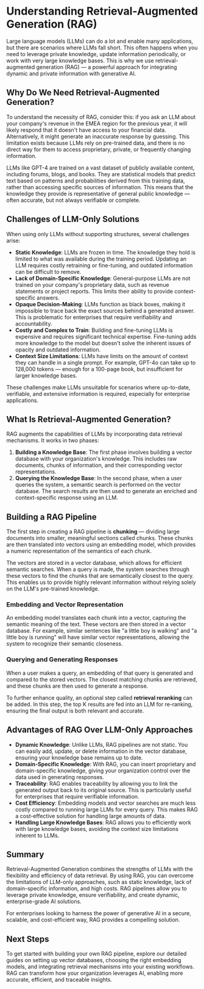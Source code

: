 # Understanding Retrieval-Augmented Generation (RAG)

Large language models (LLMs) can do a lot and enable many applications, but there are scenarios where LLMs fall short. This often happens when you need to leverage private knowledge, update information periodically, or work with very large knowledge bases. This is why we use retrieval-augmented generation (RAG) — a powerful approach for integrating dynamic and private information with generative AI.

## Why Do We Need Retrieval-Augmented Generation?

To understand the necessity of RAG, consider this: if you ask an LLM about your company's revenue in the EMEA region for the previous year, it will likely respond that it doesn't have access to your financial data. Alternatively, it might generate an inaccurate response by guessing. This limitation exists because LLMs rely on pre-trained data, and there is no direct way for them to access proprietary, private, or frequently changing information.

LLMs like GPT-4 are trained on a vast dataset of publicly available content, including forums, blogs, and books. They are statistical models that predict text based on patterns and probabilities derived from this training data, rather than accessing specific sources of information. This means that the knowledge they provide is representative of general public knowledge — often accurate, but not always verifiable or complete.

## Challenges of LLM-Only Solutions

When using only LLMs without supporting structures, several challenges arise:

- **Static Knowledge**: LLMs are frozen in time. The knowledge they hold is limited to what was available during the training period. Updating an LLM requires costly retraining or fine-tuning, and outdated information can be difficult to remove.
- **Lack of Domain-Specific Knowledge**: General-purpose LLMs are not trained on your company's proprietary data, such as revenue statements or project reports. This limits their ability to provide context-specific answers.
- **Opaque Decision-Making**: LLMs function as black boxes, making it impossible to trace back the exact sources behind a generated answer. This is problematic for enterprises that require verifiability and accountability.
- **Costly and Complex to Train**: Building and fine-tuning LLMs is expensive and requires significant technical expertise. Fine-tuning adds more knowledge to the model but doesn't solve the inherent issues of opacity and outdated information.
- **Context Size Limitations**: LLMs have limits on the amount of context they can handle in a single prompt. For example, GPT-4o can take up to 128,000 tokens — enough for a 100-page book, but insufficient for larger knowledge bases.

These challenges make LLMs unsuitable for scenarios where up-to-date, verifiable, and extensive information is required, especially for enterprise applications.

## What Is Retrieval-Augmented Generation?

RAG augments the capabilities of LLMs by incorporating data retrieval mechanisms. It works in two phases:

1. **Building a Knowledge Base**: The first phase involves building a vector database with your organization's knowledge. This includes raw documents, chunks of information, and their corresponding vector representations.
2. **Querying the Knowledge Base**: In the second phase, when a user queries the system, a semantic search is performed on the vector database. The search results are then used to generate an enriched and context-specific response using an LLM.

## Building a RAG Pipeline

The first step in creating a RAG pipeline is **chunking** — dividing large documents into smaller, meaningful sections called chunks. These chunks are then translated into vectors using an embedding model, which provides a numeric representation of the semantics of each chunk.

The vectors are stored in a vector database, which allows for efficient semantic searches. When a query is made, the system searches through these vectors to find the chunks that are semantically closest to the query. This enables us to provide highly relevant information without relying solely on the LLM's pre-trained knowledge.

### Embedding and Vector Representation

An embedding model translates each chunk into a vector, capturing the semantic meaning of the text. These vectors are then stored in a vector database. For example, similar sentences like "a little boy is walking" and "a little boy is running" will have similar vector representations, allowing the system to recognize their semantic closeness.

### Querying and Generating Responses

When a user makes a query, an embedding of that query is generated and compared to the stored vectors. The closest matching chunks are retrieved, and these chunks are then used to generate a response.

To further enhance quality, an optional step called **retrieval reranking** can be added. In this step, the top K results are fed into an LLM for re-ranking, ensuring the final output is both relevant and accurate.

## Advantages of RAG Over LLM-Only Approaches

- **Dynamic Knowledge**: Unlike LLMs, RAG pipelines are not static. You can easily add, update, or delete information in the vector database, ensuring your knowledge base remains up to date.
- **Domain-Specific Knowledge**: With RAG, you can insert proprietary and domain-specific knowledge, giving your organization control over the data used in generating responses.
- **Traceability**: RAG enables traceability by allowing you to link the generated output back to its original source. This is particularly useful for enterprises that require verifiable information.
- **Cost Efficiency**: Embedding models and vector searches are much less costly compared to running large LLMs for every query. This makes RAG a cost-effective solution for handling large amounts of data.
- **Handling Large Knowledge Bases**: RAG allows you to efficiently work with large knowledge bases, avoiding the context size limitations inherent to LLMs.

## Summary

Retrieval-Augmented Generation combines the strengths of LLMs with the flexibility and efficiency of data retrieval. By using RAG, you can overcome the limitations of LLM-only approaches, such as static knowledge, lack of domain-specific information, and high costs. RAG pipelines allow you to leverage private knowledge, ensure verifiability, and create dynamic, enterprise-grade AI solutions.

For enterprises looking to harness the power of generative AI in a secure, scalable, and cost-efficient way, RAG provides a compelling solution.

## Next Steps

To get started with building your own RAG pipeline, explore our detailed guides on setting up vector databases, choosing the right embedding models, and integrating retrieval mechanisms into your existing workflows. RAG can transform how your organization leverages AI, enabling more accurate, efficient, and traceable insights.
